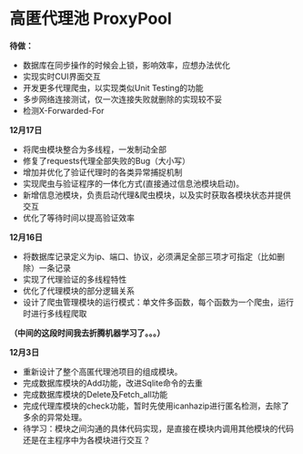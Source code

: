 # 高匿代理池 ProxyPool


**待做：**
- 数据库在同步操作的时候会上锁，影响效率，应想办法优化
- 实现实时CUI界面交互
- 开发更多代理爬虫，以实现类似Unit Testing的功能
- 多步网络连接测试，仅一次连接失败就删除的实现较不妥
- 检测X-Forwarded-For

**12月17日**
- 将爬虫模块整合为多线程，一发制动全部
- 修复了requests代理全部失败的Bug（大小写）
- 增加并优化了验证代理时的各类异常捕捉机制
- 实现爬虫与验证程序的一体化方式(直接通过信息池模块启动)。
- 新增信息池模块，负责启动代理&爬虫模块，以及实时获取各模块状态并提供交互
- 优化了等待时间以提高验证效率


**12月16日**
- 将数据库记录定义为ip、端口、协议，必须满足全部三项才可指定（比如删除）一条记录
- 实现了代理验证的多线程特性
- 优化了代理模块的部分逻辑关系
- 设计了爬虫管理模块的运行模式：单文件多函数，每个函数为一个爬虫，运行时进行多线程爬取

**（中间的这段时间我去折腾机器学习了。。。）**

**12月3日**
- 重新设计了整个高匿代理池项目的组成模块。
- 完成数据库模块的Add功能，改进Sqlite命令的去重
- 完成数据库模块的Delete及Fetch_all功能
- 完成代理库模块的check功能，暂时先使用icanhazip进行匿名检测，去除了多余的异常处理。
- 待学习：模块之间沟通的具体代码实现，是直接在模块内调用其他模块的代码还是在主程序中为各模块进行交互？

